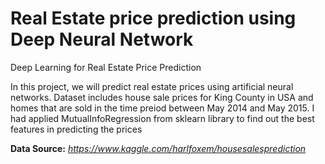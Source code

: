 # Real Estate price prediction using Deep Neural Network
Deep Learning for Real Estate Price Prediction


In this project, we will predict real estate prices using artificial neural networks. Dataset includes house sale prices for King County in USA and homes that are sold in the time preiod between May 2014 and May 2015.
I had applied MutualInfoRegression from sklearn library to find out the best features in predicting the prices

 __Data Source:__ *https://www.kaggle.com/harlfoxem/housesalesprediction*

